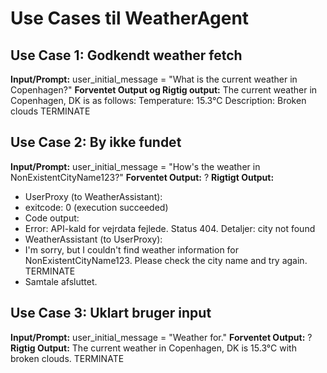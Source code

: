 # Use Cases til WeatherAgent

## Use Case 1: Godkendt weather fetch

**Input/Prompt:**
user_initial_message = "What is the current weather in Copenhagen?"
**Forventet Output og Rigtig output:**
The current weather in Copenhagen, DK is as follows:
Temperature: 15.3°C
Description: Broken clouds
TERMINATE

## Use Case 2: By ikke fundet

**Input/Prompt:**
user_initial_message = "How's the weather in NonExistentCityName123?"
**Forventet Output:**
?
**Rigtigt Output:**
   * UserProxy (to WeatherAssistant):
   * exitcode: 0 (execution succeeded)
   * Code output:
   * Error: API-kald for vejrdata fejlede. Status 404. Detaljer: city not found
   * WeatherAssistant (to UserProxy):
   * I'm sorry, but I couldn't find weather information for NonExistentCityName123. Please check the city name and try again. TERMINATE
   * Samtale afsluttet.

## Use Case 3: Uklart bruger input

**Input/Prompt:**
user_initial_message = "Weather for."
**Forventet Output:**
?
**Rigtig Output:**
The current weather in Copenhagen, DK is 15.3°C with broken clouds. TERMINATE


